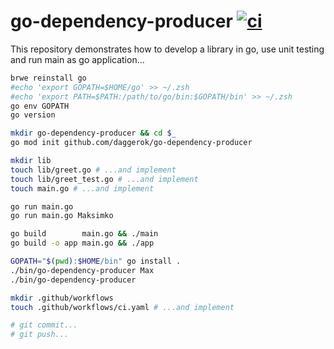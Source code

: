 # go-dependency-producer [![ci](https://github.com/daggerok/go-dependency-producer/actions/workflows/ci.yaml/badge.svg)](https://github.com/daggerok/go-dependency-producer/actions/workflows/ci.yaml)
This repository demonstrates how to develop a library in go, use unit testing and run main as go application...

```bash
brwe reinstall go
#echo 'export GOPATH=$HOME/go' >> ~/.zsh
#echo 'export PATH=$PATH:/path/to/go/bin:$GOPATH/bin' >> ~/.zsh
go env GOPATH
go version

mkdir go-dependency-producer && cd $_
go mod init github.com/daggerok/go-dependency-producer

mkdir lib
touch lib/greet.go # ...and implement
touch lib/greet_test.go # ...and implement
touch main.go # ...and implement

go run main.go
go run main.go Maksimko

go build        main.go && ./main
go build -o app main.go && ./app

GOPATH="$(pwd):$HOME/bin" go install .
./bin/go-dependency-producer Max
./bin/go-dependency-producer

mkdir .github/workflows
touch .github/workflows/ci.yaml # ...and implement

# git commit...
# git push...
```
